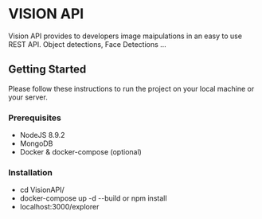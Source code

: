 # VISION API

Vision API provides to developers image maipulations in an easy to use REST API. Object detections, Face Detections ...

## Getting Started

Please follow these instructions to run the project on your local machine or your server.

### Prerequisites

* NodeJS 8.9.2
* MongoDB
* Docker & docker-compose (optional)

### Installation

* cd VisionAPI/
* docker-compose up -d --build or npm install
* localhost:3000/explorer
